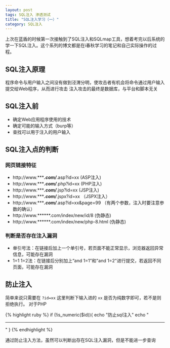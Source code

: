 ```yaml
---
layout: post
tags: SQL注入 渗透测试
title: "SQL注入学习（一）"
category: SQL注入
---
```


上次在蓝盾的时候第一次接触到了SQL注入和SQLmap工具，想着考完以后系统的学一下SQL注入。这个系列的博文都是在i春秋学习的笔记和自己实际操作的过程。

## SQL注入原理
程序命令与用户输入之间没有做到泾渭分明，使攻击者有机会将命令通过用户输入提交给Web程序，从而进行攻击 
注入攻击的最终是数据库，与平台和脚本无关
 
## SQL注入前
* 确定Web应用程序使用的技术
* 确定可能的输入方式（burp等）
* 查找可以用于注入的用户输入

## SQL注入点的判断

### 网页链接特征

* http://www.******.com/***.asp?id=xx (ASP注入)
* http://www.******.com/***.php?id=xx (PHP注入)
* http://www.******.com/***.jsp?id=xx (JSP注入)
* http://www.******.com/***.jspx?id=xx （JSPX注入）
* http://www.******.com/***.asp?id=xx&page=99 （有两个参数，注入时要注意参数的确认）
* http://www.******.com/index/new/id/8 (伪静态)
* http://www.******.com/index/new/php-8.html (伪静态)

### 判断是否存在注入漏洞
* 单引号法：在链接后加上一个单引号，若页面不能正常显示，浏览器返回异常信息，可能存在漏洞
* 1=1 1=2法：在链接后分别加上“and 1=1”和"and 1=2"进行提交，若返回不同页面，可能存在漏洞

## 防止注入
简单来说只需要在 `?id=xx` 这里判断下输入进的 `xx` 是否为纯数字即可，若不是则拒绝执行。
对于PHP

{% highlight ruby %}
if (!is_numeric($id)){
	echo "防止sql注入"
	echo "<hr>"
}
{% endhighlight %}

通过防止注入方法，虽然可以判断出存在SQL注入漏洞，但是不能进一步查询